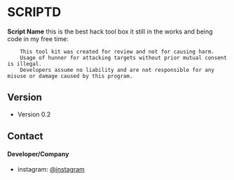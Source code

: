 SCRIPTD
======
**Script Name** this is the best hack tool box it still in the works and being code in my free time:

```
    This tool kit was created for review and not for causing harm.
    Usage of hunner for attacking targets without prior mutual consent is illegal.
    Developers assume no liability and are not responsible for any misuse or damage caused by this program.

```
## Version 
* Version 0.2

## Contact
#### Developer/Company
* instagram: [@instagram](https://www.instagram.com/rexgamer945/ "")


